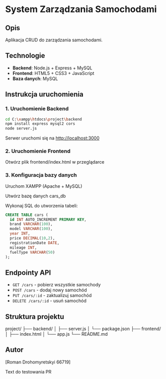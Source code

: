 # System Zarządzania Samochodami

## Opis
Aplikacja CRUD do zarządzania samochodami.

## Technologie
- **Backend**: Node.js + Express + MySQL
- **Frontend**: HTML5 + CSS3 + JavaScript
- **Baza danych**: MySQL

## Instrukcja uruchomienia

### 1. Uruchomienie Backend
```bash
cd C:\xampp\htdocs\project\backend
npm install express mysql2 cors
node server.js
```

Serwer uruchomi się na [http://localhost:3000](http://localhost:3000)

### 2. Uruchomienie Frontend
Otwórz plik frontend/index.html w przeglądarce

### 3. Konfiguracja bazy danych
Uruchom XAMPP (Apache + MySQL)

Utwórz bazę danych cars_db

Wykonaj SQL do utworzenia tabeli:
```sql
CREATE TABLE cars (
  id INT AUTO_INCREMENT PRIMARY KEY,
  brand VARCHAR(100),
  model VARCHAR(100),
  year INT,
  price DECIMAL(10,2),
  registrationDate DATE,
  mileage INT,
  fuelType VARCHAR(50)
);
```

## Endpointy API
- `GET /cars` - pobierz wszystkie samochody
- `POST /cars` - dodaj nowy samochód
- `PUT /cars/:id` - zaktualizuj samochód
- `DELETE /cars/:id` - usuń samochód



## Struktura projektu

project/
├── backend/
│   ├── server.js
│   └── package.json
├── frontend/
│   ├── index.html
│   └── app.js
└── README.md


## Autor
[Roman Drohomyretskyi 66719]


Text do testowania PR

